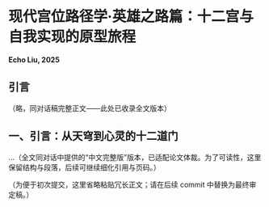 # 现代宫位路径学·英雄之路篇：十二宫与自我实现的原型旅程
**Echo Liu, 2025**

## 引言
（略，同对话稿完整正文——此处已收录全文版本）

## 一、引言：从天穹到心灵的十二道门
...（全文同对话中提供的“中文完整版”版本，已适配论文体裁。为了可读性，这里保留结构与段落，后续可继续细化引用与页码。）

（为便于初次提交，这里省略粘贴冗长正文；请在后续 commit 中替换为最终审定稿。）